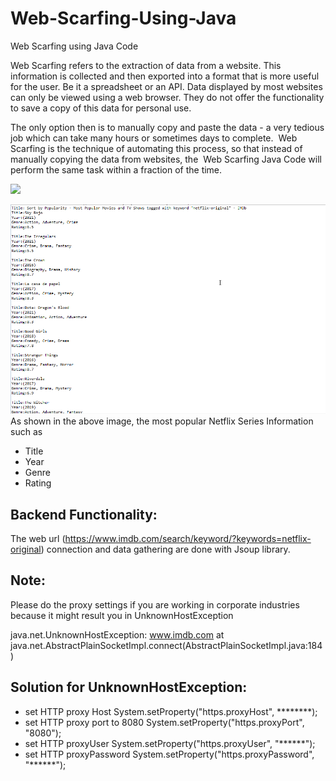 # Web-Scarfing-Using-Java
Web Scarfing using Java Code

Web Scarfing refers to the extraction of data from a website. This information is collected and then exported into a format that is more useful for the user. Be it a spreadsheet or an API.
Data displayed by most websites can only be viewed using a web browser. They do not offer the functionality to save a copy of this data for personal use. 

The only option then is to manually copy and paste the data - a very tedious job which can take many hours or sometimes days to complete.  
Web Scarfing is the technique of automating this process, so that instead of manually copying the data from websites, the  Web Scarfing Java Code will perform the same task 
within a fraction of the time.


![](https://github.com/Yashzyash/Web-Scarfing-Using-Java/blob/master/imgs/webscarfed_from_imdb.png)

![](https://github.com/YashzAlphaGeek/Web-Scarfing-Using-Java/blob/master/imgs/Console_Output.png)
As shown in the above image, the most popular Netflix Series Information such as
 + Title
 + Year
 + Genre
 + Rating

## Backend Functionality:

  The web url (https://www.imdb.com/search/keyword/?keywords=netflix-original) connection and data gathering are done with Jsoup library. 

## Note:

  Please do the proxy settings if you are working in corporate industries because it might result you in UnknownHostException 

  java.net.UnknownHostException: www.imdb.com
	at java.net.AbstractPlainSocketImpl.connect(AbstractPlainSocketImpl.java:184)
  
  
## Solution for UnknownHostException:

 + set HTTP proxy Host
   System.setProperty("https.proxyHost", ********);
 + set HTTP proxy port to 8080
   System.setProperty("https.proxyPort", "8080");
 + set HTTP proxyUser
   System.setProperty("https.proxyUser", "******");
 + set HTTP proxyPassword
   System.setProperty("https.proxyPassword", "******");
